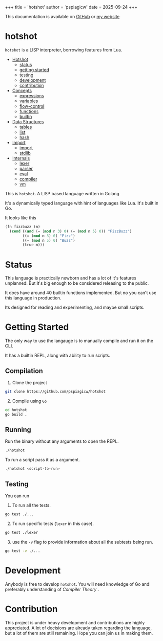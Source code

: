 +++
title = 'hotshot'
author = 'pspiagicw'
date = 2025-09-24
+++

This documentation is available on [GitHub](https://github.com/pspiagicw/hotshot) or [my website](https://falconite.xyz/hotshot)

# hotshot

`hotshot` is a LISP interpreter, borrowing features from Lua.


 - [Hotshot](#hotshot)
    - [status](#status)
    - [getting started](#getting-started)
    - [testing](#testing)
    - [development](#development)
    - [contribution](#contribution)
 - [Concepts](#concepts)
    - [expressions](#expressions)
    - [variables](#variables)
    - [flow-control](#flow-control)
    - [functions](#functions)
    - [builtin](#builtin)
 - [Data Structures](#data-stucture)
    - [tables](#table)
    - [list](#list)
    - [hash](#hash)
 - [Import](#import)
    - [import](#import)
    - [stdlib](#stdlib)
 - [Internals](#internals)
    - [lexer](#lexer)
    - [parser](#parser)
    - [eval](#eval)
    - [compiler](#compiler)
    - [vm](#vm)

This is `hotshot`. A LISP based language written in Golang.

It's a dynamically typed language with hint of languages like Lua.
It's built in Go.

It looks like this

```lisp
(fn fizzbuzz (n)
  (cond ((and (= (mod n 3) 0) (= (mod n 5) 0)) "FizzBuzz")
        ((= (mod n 3) 0) "Fizz")
        ((= (mod n 5) 0) "Buzz")
        (true n)))
```

# Status

This language is practically newborn and has a lot of it's features unplanned.
But it's big enough to be considered releasing to the public.

It does have around 40 builtin functions implemented. 
But no you can't use this language in production.

Its designed for reading and experimenting, and maybe small scripts.

# Getting Started

The only way to use the langauge is to manually compile and run it on the CLI.

It has a builtin REPL, along with ability to run scripts.

## Compilation

1. Clone the project

```sh
git clone https://github.com/pspiagicw/hotshot
```

2. Compile using `Go`

```sh
cd hotshot
go build .
```

## Running

Run the binary without any arguments to open the REPL.

```sh
./hotshot
```

To run a script pass it as a argument.

```sh
./hotshot <script-to-run>
```
## Testing

You can run

1. To run all the tests.


```sh
go test ./...
```

2. To run specific tests (`lexer` in this case).

```sh
go test ./lexer
```

3. use the `-v` flag to provide information about all the subtests being run.

```sh
go test -v ./...
```

# Development

Anybody is free to develop `hotshot`. You will need knowledge of Go and preferably understanding of *Compiler Theory*
.

# Contribution

This project is under heavy development and contributions are highly appreciated.
A lot of decisions are already taken regarding the language, but a lot of them are still remaining.
Hope you can join us in making them.


